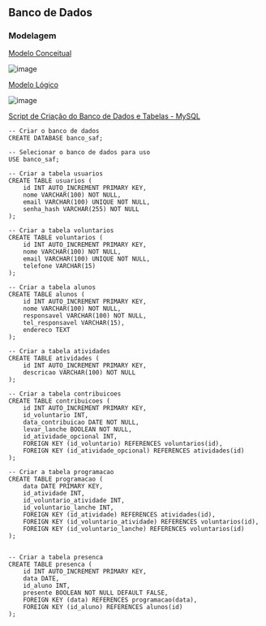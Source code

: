 #

## Banco de Dados
### Modelagem
[Modelo Conceitual](https://app.brmodeloweb.com/#!/publicview/66be4027a66393af24a5e53b)

![image](https://github.com/user-attachments/assets/6daa5be5-bc6e-48e6-a529-67255556db9a)


[Modelo Lógico](https://app.brmodeloweb.com/#!/publicview/66be4273a66393af24a5e70d)

![image](https://github.com/user-attachments/assets/81c69a32-1f2d-42ae-9c1d-c9f7e61ff9f4)

[Script de Criação do Banco de Dados e Tabelas - MySQL](https://github.com/alcangio/SAF/blob/main/banco_saf.sql)
```
-- Criar o banco de dados
CREATE DATABASE banco_saf;

-- Selecionar o banco de dados para uso
USE banco_saf;

-- Criar a tabela usuarios
CREATE TABLE usuarios (
    id INT AUTO_INCREMENT PRIMARY KEY,
    nome VARCHAR(100) NOT NULL,
    email VARCHAR(100) UNIQUE NOT NULL,
    senha_hash VARCHAR(255) NOT NULL
);

-- Criar a tabela voluntarios
CREATE TABLE voluntarios (
    id INT AUTO_INCREMENT PRIMARY KEY,
    nome VARCHAR(100) NOT NULL,
    email VARCHAR(100) UNIQUE NOT NULL,
    telefone VARCHAR(15)
);

-- Criar a tabela alunos
CREATE TABLE alunos (
    id INT AUTO_INCREMENT PRIMARY KEY,
    nome VARCHAR(100) NOT NULL,
    responsavel VARCHAR(100) NOT NULL,
    tel_responsavel VARCHAR(15),
    endereco TEXT
);

-- Criar a tabela atividades
CREATE TABLE atividades (
    id INT AUTO_INCREMENT PRIMARY KEY,
    descricao VARCHAR(100) NOT NULL
);

-- Criar a tabela contribuicoes
CREATE TABLE contribuicoes (
    id INT AUTO_INCREMENT PRIMARY KEY,
    id_voluntario INT,
    data_contribuicao DATE NOT NULL,
    levar_lanche BOOLEAN NOT NULL,
    id_atividade_opcional INT,
    FOREIGN KEY (id_voluntario) REFERENCES voluntarios(id),
    FOREIGN KEY (id_atividade_opcional) REFERENCES atividades(id)
);

-- Criar a tabela programacao
CREATE TABLE programacao (
    data DATE PRIMARY KEY,
    id_atividade INT,
    id_voluntario_atividade INT,
    id_voluntario_lanche INT,
    FOREIGN KEY (id_atividade) REFERENCES atividades(id),
    FOREIGN KEY (id_voluntario_atividade) REFERENCES voluntarios(id),
    FOREIGN KEY (id_voluntario_lanche) REFERENCES voluntarios(id)
);


-- Criar a tabela presenca
CREATE TABLE presenca (
    id INT AUTO_INCREMENT PRIMARY KEY,
    data DATE,
    id_aluno INT,
    presente BOOLEAN NOT NULL DEFAULT FALSE,
    FOREIGN KEY (data) REFERENCES programacao(data),
    FOREIGN KEY (id_aluno) REFERENCES alunos(id)
);

```
